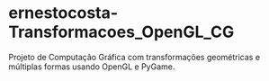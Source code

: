 # ernestocosta-Transformacoes_OpenGL_CG
Projeto de Computação Gráfica com transformações geométricas e múltiplas formas usando OpenGL e PyGame.
